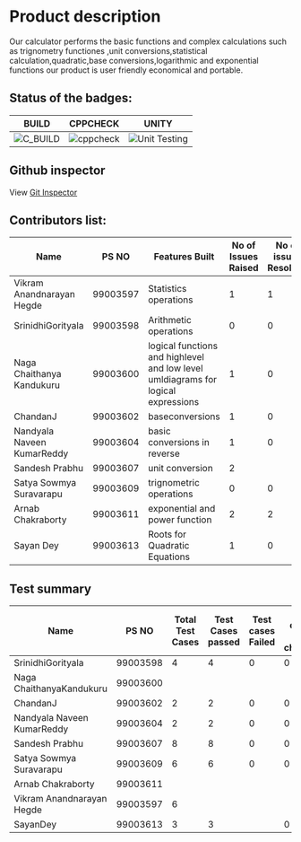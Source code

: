 # Product description  
Our calculator performs the basic functions and complex calculations such as trignometry functiones ,unit conversions,statistical calculation,quadratic,base conversions,logarithmic and exponential functions our product is user friendly economical and portable.

## Status of the badges:

| BUILD  | CPPCHECK  | UNITY  |
|:-:|:-:|:-:|
|  ![C_BUILD](https://github.com/99003607/activity2c/workflows/C_BUILD/badge.svg) |  ![cppcheck](https://github.com/99003607/activity2c/workflows/cppcheck/badge.svg) | ![Unit Testing](https://github.com/99003607/activity2c/workflows/Unit%20Testing/badge.svg)  |

## Github inspector
View [Git Inspector](https://99003607.github.io/activity2c/)
## Contributors list:  
| Name                       | PS NO    | Features Built | No of Issues Raised | No of issues Resolved |
|----------------------------|----------|----------------|---------------------|-----------------------|
| Vikram Anandnarayan Hegde  | 99003597 |  Statistics operations              |      1               |          1             |
| SrinidhiGorityala          | 99003598 |   Arithmetic operations             |          0           |             0          |
| Naga Chaithanya Kandukuru   | 99003600 | logical functions and highlevel and low level umldiagrams for logical expressions            | 1                    | 0                    |
| ChandanJ                   | 99003602 |      baseconversions           |          1           |            0           |
| Nandyala Naveen KumarReddy | 99003604 | basic  conversions in reverse              |             1     |              0         |
| Sandesh Prabhu             | 99003607 |       unit conversion         |      2               |                       |
| Satya Sowmya Suravarapu    | 99003609 | trignometric operations               |  0                   |   0                    |
| Arnab Chakraborty          | 99003611 |        exponential and power function         |         2            |          2             |
| Sayan Dey                   | 99003613 |       Roots for Quadratic Equations         |          1           |           0            |


## Test summary

| Name                       | PS NO    | Total Test Cases | Test Cases passed | Test cases Failed | Test cases not checked |
|----------------------------|----------|--------------|-------------------|-------------------|------------------------|
| SrinidhiGorityala          | 99003598 |        4      | 4                  |     0             |       0                 |
| Naga ChaithanyaKandukuru   | 99003600 |              |                   |                   |                        |
| ChandanJ                   | 99003602 |2|       2          |0|            0            |   
| Nandyala Naveen KumarReddy | 99003604 |       2     |       2      |         0        |          0              |
| Sandesh Prabhu             | 99003607 |       8       |         8          |       0            |           0             |
| Satya Sowmya Suravarapu    | 99003609 |    6          |    6               |    0               |    0                    |
| Arnab Chakraborty          | 99003611 |              |                   |                   |                        |
| Vikram Anandnarayan Hegde  | 99003597 |        6|                |                   |                    |
| SayanDey                   | 99003613 |        3       |           3        |                  |              0          |


